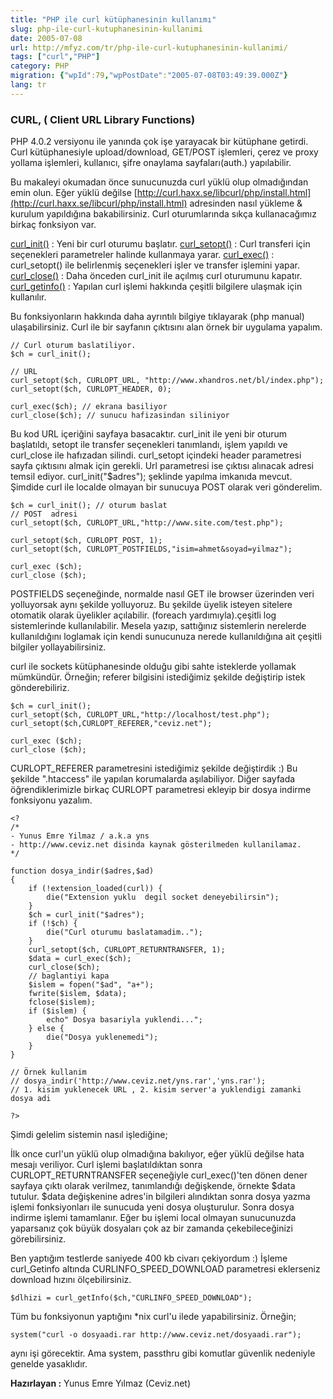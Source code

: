 ```yaml
---
title: "PHP ile curl kütüphanesinin kullanımı"
slug: php-ile-curl-kutuphanesinin-kullanimi
date: 2005-07-08
url: http://mfyz.com/tr/php-ile-curl-kutuphanesinin-kullanimi/
tags: ["curl","PHP"]
category: PHP
migration: {"wpId":79,"wpPostDate":"2005-07-08T03:49:39.000Z"}
lang: tr
---
```


### CURL, ( **C**lient **URL** Library Functions)

PHP 4.0.2 versiyonu ile yanında çok işe yarayacak bir kütüphane getirdi. Curl kütüphanesiyle upload/download, GET/POST işlemleri, çerez ve proxy yollama işlemleri, kullanıcı, şifre onaylama sayfaları(auth.) yapılabilir.

Bu makaleyi okumadan önce sunucunuzda curl yüklü olup olmadığından emin olun. Eğer yüklü değilse [http://curl.haxx.se/libcurl/php/install.html](http://curl.haxx.se/libcurl/php/install.html) adresinden nasıl yükleme & kurulum yapıldığına bakabilirsiniz. Curl oturumlarında sıkça kullanacağımız birkaç fonksiyon var.

[curl_init()]("http://php.net/curl_init") : Yeni bir curl oturumu başlatır. [curl_setopt()]("http://php.net/curl_setopt") : Curl transferi için seçenekleri parametreler halinde kullanmaya yarar. [curl_exec()]("http://php.net/curl_exec") : curl_setopt() ile belirlenmiş seçenekleri işler ve transfer işlemini yapar. [curl_close()]("http://php.net/curl_close") : Daha önceden curl_init ile açılmış curl oturumunu kapatır. [curl_getinfo()]("http://php.net/curl_getinfo") : Yapılan curl işlemi hakkında çeşitli bilgilere ulaşmak için kullanılır.

Bu fonksiyonların hakkında daha ayrıntılı bilgiye tıklayarak (php manual) ulaşabilirsiniz. Curl ile bir sayfanın çıktısını alan örnek bir uygulama yapalım.

```
// Curl oturum baslatiliyor.
$ch = curl_init();

// URL
curl_setopt($ch, CURLOPT_URL, "http://www.xhandros.net/bl/index.php");
curl_setopt($ch, CURLOPT_HEADER, 0);

curl_exec($ch); // ekrana basiliyor
curl_close($ch); // sunucu hafizasindan siliniyor

```

Bu kod URL içeriğini sayfaya basacaktır. curl_init ile yeni bir oturum başlatıldı, setopt ile transfer seçenekleri tanımlandı, işlem yapıldı ve curl_close ile hafızadan silindi. curl_setopt içindeki header parametresi sayfa çıktısını almak için gerekli. Url parametresi ise çıktısı alınacak adresi temsil ediyor. curl_init("$adres"); şeklinde yapılma imkanıda mevcut. Şimdide curl ile localde olmayan bir sunucuya POST olarak veri gönderelim.

```
$ch = curl_init(); // oturum baslat
// POST  adresi
curl_setopt($ch, CURLOPT_URL,"http://www.site.com/test.php");

curl_setopt($ch, CURLOPT_POST, 1);
curl_setopt($ch, CURLOPT_POSTFIELDS,"isim=ahmet&soyad=yilmaz");

curl_exec ($ch);
curl_close ($ch);

```

POSTFIELDS seçeneğinde, normalde nasıl GET ile browser üzerinden veri yolluyorsak aynı şekilde yolluyoruz. Bu şekilde üyelik isteyen sitelere otomatik olarak üyelikler açılabilir. (foreach yardımıyla).çeşitli log sistemlerinde kullanılabilir. Mesela yazıp, sattığınız sistemlerin nerelerde kullanıldığını loglamak için kendi sunucunuza nerede kullanıldığına ait çeşitli bilgiler yollayabilirsiniz.

curl ile sockets kütüphanesinde olduğu gibi sahte isteklerde yollamak mümkündür. Örneğin; referer bilgisini istediğimiz şekilde değiştirip istek gönderebiliriz.

```
$ch = curl_init();
curl_setopt($ch, CURLOPT_URL,"http://localhost/test.php");
curl_setopt($ch,CURLOPT_REFERER,"ceviz.net");

curl_exec ($ch);
curl_close ($ch);

```

CURLOPT_REFERER parametresini istediğimiz şekilde değiştirdik :) Bu şekilde ".htaccess" ile yapılan korumalarda aşılabiliyor. Diğer sayfada öğrendiklerimizle birkaç CURLOPT parametresi ekleyip bir dosya indirme fonksiyonu yazalım.

```
<?
/*
- Yunus Emre Yilmaz / a.k.a yns
- http://www.ceviz.net disinda kaynak gösterilmeden kullanilamaz.
*/

function dosya_indir($adres,$ad)
{
    if (!extension_loaded(curl)) {
        die("Extension yuklu  degil socket deneyebilirsin");
    }
    $ch = curl_init("$adres");
    if (!$ch) {
        die("Curl oturumu baslatamadim..");
    }
    curl_setopt($ch, CURLOPT_RETURNTRANSFER, 1);
    $data = curl_exec($ch);
    curl_close($ch);
    // baglantiyi kapa
    $islem = fopen("$ad", "a+");
    fwrite($islem, $data);
    fclose($islem);
    if ($islem) {
        echo" Dosya basariyla yuklendi...";
    } else {
        die("Dosya yuklenemedi");
    }
}

// Örnek kullanim
// dosya_indir('http://www.ceviz.net/yns.rar','yns.rar');
// 1. kisim yuklenecek URL , 2. kisim server'a yuklendigi zamanki dosya adi

?>

```

Şimdi gelelim sistemin nasıl işlediğine;

İlk once curl'un yüklü olup olmadığına bakılıyor, eğer yüklü değilse hata mesajı veriliyor. Curl işlemi başlatıldıktan sonra CURLOPT_RETURNTRANSFER seçeneğiyle curl_exec()'ten dönen dener sayfaya çıktı olarak verilmez, tanımlandığı değişkende, örnekte $data tutulur. $data değişkenine adres'in bilgileri alındıktan sonra dosya yazma işlemi fonksiyonları ile sunucuda yeni dosya oluşturulur. Sonra dosya indirme işlemi tamamlanır. Eğer bu işlemi local olmayan sunucunuzda yaparsanız çok büyük dosyaları çok az bir zamanda çekebileceğinizi görebilirsiniz.

Ben yaptığım testlerde saniyede 400 kb civarı çekiyordum :) İşleme curl_Getinfo altında CURLINFO_SPEED_DOWNLOAD parametresi eklerseniz download hızını ölçebilirsiniz.

```
$dlhizi = curl_getInfo($ch,"CURLINFO_SPEED_DOWNLOAD");

```

Tüm bu fonksiyonun yaptığını *nix curl'u ilede yapabilirsiniz. Örneğin;

```
system("curl -o dosyaadi.rar http://www.ceviz.net/dosyaadi.rar");

```
aynı işi görecektir. Ama system, passthru gibi komutlar güvenlik nedeniyle genelde yasaklıdır.

**Hazırlayan :** Yunus Emre Yılmaz (Ceviz.net)